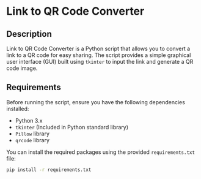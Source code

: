 # Link to QR Code Converter

## Description

Link to QR Code Converter is a Python script that allows you to convert a link to a QR code for easy sharing. The script provides a simple graphical user interface (GUI) built using `tkinter` to input the link and generate a QR code image.

## Requirements

Before running the script, ensure you have the following dependencies installed:

- Python 3.x
- `tkinter` (Included in Python standard library)
- `Pillow` library
- `qrcode` library

You can install the required packages using the provided `requirements.txt` file:

```bash
pip install -r requirements.txt
